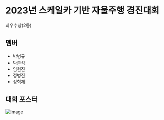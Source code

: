 
# 2023년 스케일카 기반 자울주행 경진대회
최우수상(2등)

## 멤버

- 박병규
- 박준석
- 임현진
- 정병진
- 정혁제

## 대회 포스터 
![image](https://user-images.githubusercontent.com/65781023/277103591-d8c32672-fb53-42a0-aa97-8516055c3f83.JPG)
